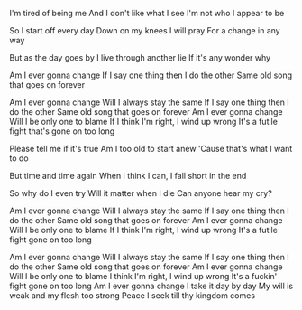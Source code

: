 
I'm tired of being me
And I don't like what I see
I'm not who I appear to be

So I start off every day
Down on my knees I will pray
For a change in any way

But as the day goes by
I live through another lie
If it's any wonder why

Am I ever gonna change
If I say one thing then I do the other
Same old song that goes on forever

Am I ever gonna change
Will I always stay the same
If I say one thing then I do the other
Same old song that goes on forever
Am I ever gonna change
Will I be only one to blame
If I think I'm right, I wind up wrong
It's a futile fight that's gone on too long

Please tell me if it's true
Am I too old to start anew
'Cause that's what I want to do

But time and time again
When I think I can, I fall short in the end

So why do I even try
Will it matter when I die
Can anyone hear my cry?

Am I ever gonna change
Will I always stay the same
If I say one thing then I do the other
Same old song that goes on forever
Am I ever gonna change
Will I be only one to blame
If I think I'm right, I wind up wrong
It's a futile fight gone on too long

Am I ever gonna change
Will I always stay the same
If I say one thing then I do the other
Same old song that goes on forever
Am I ever gonna change
Will I be only one to blame
I think I'm right, I wind up wrong
It's a fuckin' fight gone on too long
Am I ever gonna change
I take it day by day
My will is weak and my flesh too strong
Peace I seek till thy kingdom comes 
